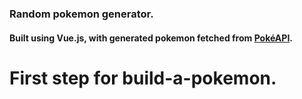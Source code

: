 ### Random pokemon generator. 

#### Built using Vue.js, with generated pokemon fetched from [PokéAPI](https://pokeapi.co).

# First step for build-a-pokemon.
